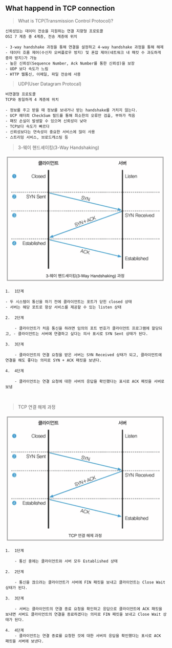## What happend in TCP connection

> What is TCP(Transmission Control Protocol)?

    신뢰성있는 데이터 전송을 지원하는 연결 지향형 프로토콜
    OSI 7 계층 중 4계층, 전송 계층에 위치

    - 3-way handshake 과정을 통해 연결을 설정하고 4-way handshake 과정을 통해 해제
    - 데이터 흐름 제어(수신자 오버플로우 방지) 및 혼잡 제어(네트워크 내 패킷 수 과도하게 증하 방지)가 가능
    - 높은 신뢰성(Sequence Number, Ack Number를 통한 신뢰성)을 보장
    - UDP 보다 속도가 느림
    - HTTP 웹통신, 이메일, 파일 전송에 사용

> UDP(User Datagram Protocal)

    비연결형 프로토콜
    TCP와 동일하게 4 계층에 위치

    - 정보를 주고 받을 때 정보를 보내거나 받는 handshake를 거치지 않는다.
    - UCP 헤더릐 CheckSum 필드를 통해 최소한의 오류만 검출, 부하가 적음
    - 패킷 손실이 발생할 수 있으며 신뢰성이 낮아
    - TCP보다 속도가 빠르다
    - 신뢰성보다는 연속성이 중요한 서비스에 많이 사용
    - 스트리밍 서비스, 브로드캐스팅 등

> 3-웨이 핸드셰이킹(3-Way Handshaking)

<img src= "../IMG/3-way.png" width="500px"></img>

    1.  1단계

    - 두 시스템이 통신을 하기 전에 클라이언트는 포트가 닫힌 closed 상태
    - 서버는 해당 포트로 항상 서비스를 제공할 수 있는 listen 상태

    2.  2단계

        - 클라이언트가 처음 통신을 하려면 임의의 포트 번호가 클라이언트 프로그램에 할당되고, - 클라이언트는 서버에 연결하고 싶다는 의사 표시로 SYN Sent 상태가 된다.

    3.  3단계

        - 클라이언트의 연결 요청을 받은 서버는 SYN Received 상태가 되고, 클라이언트에 연결을 해도 좋다는 의미로 SYN + ACK 패킷을 보낸다.

    4.  4단계

        - 클라이언트는 연결 요청에 대한 서버의 응답을 확인했다는 표시로 ACK 패킷을 서버로 보냄

<br>

> TCP 연결 해제 과정

<img src= "../IMG/tcp_disconnect.png" width="500px"></img>

    1.  1단계

        - 통신 중에는 클라이언트와 서버 모두 Established 상태

    2.  2단계

        - 통신을 끊으려는 클라이언트가 서버에 FIN 패킷을 보내고 클라이언트는 Close Wait 상태가 된다.

    3.  3단계

        - 서버는 클라이언트의 연결 종료 요청을 확인하고 응답으로 클라이언트에 ACK 패킷을 보내면 서버도 클라이언트의 연결을 종료하겠다는 의미로 FIN 패킷을 보내고 Close Wait 상태가 된다.

    4.  4단계
        - 클라이언트는 연결 종료를 요청한 것에 대한 서버의 응답을 확인했다는 표시로 ACK 패킷을 서버에 보낸다.
